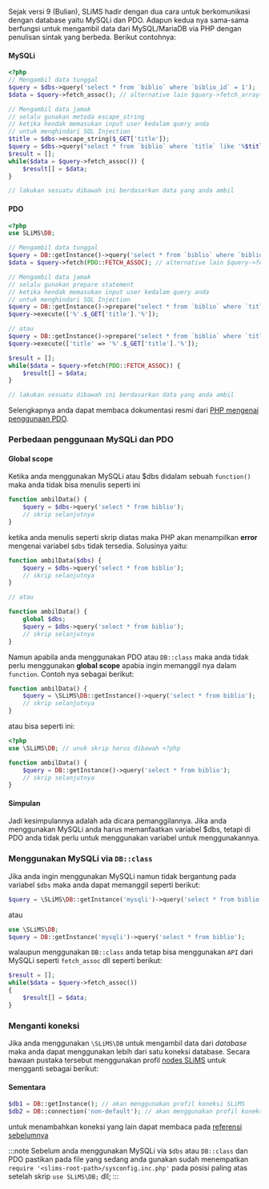 Sejak versi 9 (Bulian), SLiMS hadir dengan dua cara untuk berkomunikasi dengan database yaitu MySQLi dan PDO. Adapun kedua nya sama-sama berfungsi untuk mengambil data dari MySQL/MariaDB via PHP dengan penulisan sintak yang berbeda. Berikut contohnya:
#### MySQLi
```php
<?php
// Mengambil data tunggal
$query = $dbs->query('select * from `biblio` where `biblio_id` = 1');
$data = $query->fetch_assoc(); // alternative lain $query->fetch_array(), $query->fetch_row(), $query->fetch_object()

// Mengambil data jamak
// selalu gunakan metoda escape_string 
// ketika hendak memasukan input user kedalam query anda
// untuk menghindari SQL Injection
$title = $dbs->escape_string($_GET['title']); 
$query = $dbs->query("select * from `biblio` where `title` like '%$title%'");
$result = [];
while($data = $query->fetch_assoc()) {
    $result[] = $data;
}

// lakukan sesuatu dibawah ini berdasarkan data yang anda ambil
```
#### PDO
```php
<?php
use SLiMS\DB;

// Mengambil data tunggal
$query = DB::getInstance()->query('select * from `biblio` where `biblio_id` = 1');
$data = $query->fetch(PDO::FETCH_ASSOC); // alternative lain $query->fetch(PDO::FETCH_NUM), $query->fetch(PDO::FETCH_OBJ), $query->fetchObject() dll

// Mengambil data jamak
// selalu gunakan prepare statement 
// ketika hendak memasukan input user kedalam query anda
// untuk menghindari SQL Injection
$query = DB::getInstance()->prepare("select * from `biblio` where `title` like ?");
$query->execute(['%'.$_GET['title'].'%']);

// atau
$query = DB::getInstance()->prepare("select * from `biblio` where `title` like :title");
$query->execute(['title' => '%'.$_GET['title'].'%']);

$result = [];
while($data = $query->fetch(PDO::FETCH_ASSOC)) {
    $result[] = $data;
}

// lakukan sesuatu dibawah ini berdasarkan data yang anda ambil
```
Selengkapnya anda dapat membaca dokumentasi resmi dari [PHP mengenai penggunaan PDO](https://www.php.net/manual/en/book.pdo.php).
### Perbedaan penggunaan MySQLi dan PDO
#### Global scope
Ketika anda menggunakan MySQLi atau $dbs didalam sebuah ``` function() ``` maka anda tidak bisa menulis seperti ini
```php
function ambilData() {
    $query = $dbs->query('select * from biblio');
    // skrip selanjutnya
}
```
ketika anda menulis seperti skrip diatas maka PHP akan menampilkan **error** mengenai variabel ``` $dbs ``` tidak tersedia. Solusinya yaitu:
```php
function ambilData($dbs) {
    $query = $dbs->query('select * from biblio');
    // skrip selanjutnya
}

// atau 

function ambilData() {
    global $dbs;
    $query = $dbs->query('select * from biblio');
    // skrip selanjutnya
}
```

Namun apabila anda menggunakan PDO atau ``` DB::class ``` maka anda tidak perlu menggunakan **global scope** apabia ingin memanggil nya dalam ``` function ```. Contoh nya sebagai berikut:
```php
function ambilData() {
    $query = \SLiMS\DB::getInstance()->query('select * from biblio');
    // skrip selanjutnya
}
```
atau bisa seperti ini:
```php
<?php
use \SLiMS\DB; // unuk skrip harus dibawah <?php

function ambilData() {
    $query = DB::getInstance()->query('select * from biblio');
    // skrip selanjutnya
}
```
#### Simpulan
Jadi kesimpulannya adalah ada dicara pemanggilannya. Jika anda menggunakan MySQLi anda harus memanfaatkan variabel $dbs, tetapi di PDO anda tidak perlu untuk menggunakan variabel untuk menggunakannya.

### Menggunakan MySQLi via ```DB::class```
Jika anda ingin menggunakan MySQLi namun tidak bergantung pada variabel ```$dbs``` maka anda dapat memanggil seperti berikut:
```php
$query = \SLiMS\DB::getInstance('mysqli')->query('select * from biblio');
```
atau
```php
use \SLiMS\DB;
$query = DB::getInstance('mysqli')->query('select * from biblio');
```
walaupun menggunakan ``` DB::class ``` anda tetap bisa menggunakan ```API``` dari MySQLi seperti ```fetch_assoc``` dll seperti berikut:
```php
$result = [];
while($data = $query->fetch_assoc())
{
    $result[] = $data;
}
```

### Menganti koneksi
Jika anda menggunakan ```\SLiMS\DB``` untuk mengambil data dari *database* maka anda dapat menggunakan lebih dari satu koneksi database. Secara bawaan pustaka tersebut menggunakan profil [nodes SLiMS](Intro#konfigurasi) untuk mengganti sebagai berikut:
#### Sementara
```php
$db1 = DB::getInstance(); // akan menggunakan profil koneksi SLiMS
$db2 = DB::connection('non-default'); // akan menggunakan profil koneksi non-default (nama bisa anda sesuaikan)
```
untuk menambahkan koneksi yang lain dapat membaca pada [referensi sebelumnya](Intro#menambahkan-koneksi-lain)

:::note
Sebelum anda menggunakan MySQLi via ```$dbs``` atau ```DB::class``` dan PDO pastikan pada file yang sedang anda gunakan sudah menempatkan ```require '<slims-root-path>/sysconfig.inc.php'``` pada posisi paling atas setelah skrip ``` use SLiMS\DB; ``` dll;
:::